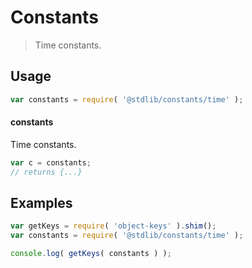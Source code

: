 # Constants

> Time constants.

<section class="usage">

## Usage

```javascript
var constants = require( '@stdlib/constants/time' );
```

#### constants

Time constants.

```javascript
var c = constants;
// returns {...}
```

</section>

<!-- /.usage -->

<section class="examples">

## Examples

<!-- TODO: better examples -->

<!-- eslint no-undef: "error" -->

```javascript
var getKeys = require( 'object-keys' ).shim();
var constants = require( '@stdlib/constants/time' );

console.log( getKeys( constants ) );
```

</section>

<!-- /.examples -->

<section class="links">

</section>

<!-- /.links -->
